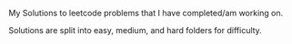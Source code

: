 My Solutions to leetcode problems that I have completed/am working on.

Solutions are split into easy, medium, and hard folders for difficulty.
